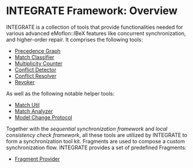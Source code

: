 # INTEGRATE Framework: Overview

INTEGRATE is a collection of tools that provide functionalities needed for various advanced eMoflon::IBeX features like concurrent synchronization, and higher-order repair. It comprises the following tools:

* [Precedence Graph](01-precedence-graph.md)
* [Match Classifier](02-match-classifier.md)
* [Multiplicity Counter](03-multiplicity-counter.md)
* [Conflict Detector](04-conflict-detector.md)
* [Conflict Resolver](05-conflict-resolver.md)
* [Revoker](06-revoker.md)

As well as the following notable helper tools:

* [Match Util](07-match-util.md)
* [Match Analyzer](08-match-analyzer.md)
* [Model Change Protocol](09-model-change-protocol.md)

Together with the *sequential synchronization framework* and *local consistency check framework*, all these tools are utilized by INTEGRATE to form a synchronization tool kit. Fragments are used to compose a custom synchronization flow. INTEGRATE provides a set of predefined Fragments:

* [Fragment Provider](10-fragment-provider.md)
